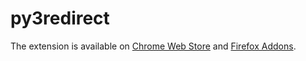 # py3redirect

The extension is available on
[Chrome Web Store](https://chrome.google.com/webstore/detail/codfjigcljdnlklcaopdciclmmdandig/)
and [Firefox Addons](https://addons.mozilla.org/addon/py3direct/).
